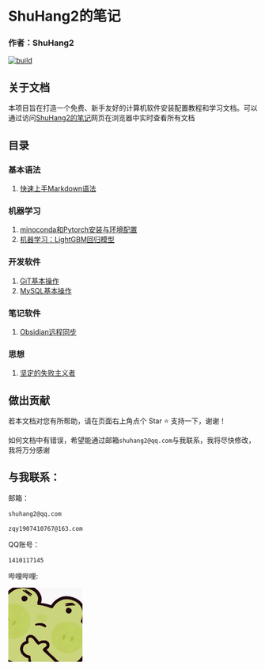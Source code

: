 # ShuHang2的笔记

### 作者：ShuHang2
[![build](https://github.com/Anduin2017/HowToCook/actions/workflows/build.yml/badge.svg)](https://github.com/ShuHang2/ShuHang2.github.io)

## 关于文档

本项目旨在打造一个免费、新手友好的计算机软件安装配置教程和学习文档。可以通过访问[ShuHang2的笔记](https://shuhang2.github.io/)网页在浏览器中实时查看所有文档

## 目录

### 基本语法
1. [快速上手Markdown语法](./Markdown/Markdown基本语法.md)

### 机器学习
1. [minoconda和Pytorch安装与环境配置](Pytorch/Pytorch.MD)
2. [机器学习：LightGBM回归模型](ML_Model/LightGBM回归模型.md)

### 开发软件
1. [GiT基本操作](/Git/GIT.MD)
2. [MySQL基本操作](/MySQL/MySQL.MD)

### 笔记软件
1. [Obsidian远程同步](Obsidian/Obsidian远程同步.md)
### 思想
1. [坚定的失败主义者](/Idea/坚定的失败主义者.md)

## 做出贡献

若本文档对您有所帮助，请在页面右上角点个 Star ⭐ 支持一下，谢谢！

如何文档中有错误，希望能通过邮箱`shuhang2@qq.com`与我联系，我将尽快修改，我将万分感谢

## 与我联系：

邮箱：

```
shuhang2@qq.com
```

```
zqy1907410767@163.com
```

QQ账号：
```
1410117145
```

哔哩哔哩:

<a href="https://space.bilibili.com/85119525?spm_id_from=333.1007.0.0">
<img src="./Att/pp.jpeg" alt="BiliBili" width="150" height=auto>
</a>